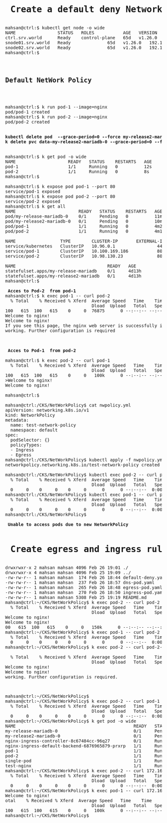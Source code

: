 <pre>
<h1> Create a default deny NetworkPolic </h1>
mahsan@ctrl:$ kubectl get node -o wide
NAME                STATUS   ROLES           AGE   VERSION   INTERNAL-IP    EXTERNAL-IP   OS-IMAGE             KERNEL-VERSION      CONTAINER-RUNTIME
ctrl.srv.world      Ready    control-plane   65d   v1.26.0   192.168.0.25   <none>        Ubuntu 22.04.1 LTS   5.15.0-46-generic   containerd://1.6.14
snode01.srv.world   Ready    <none>          65d   v1.26.0   192.168.0.71   <none>        Ubuntu 22.04.1 LTS   5.15.0-46-generic   containerd://1.6.14
snode02.srv.world   Ready    <none>          65d   v1.26.0   192.168.0.72   <none>        Ubuntu 22.04.1 LTS   5.15.0-46-generic   containerd://1.6.14
mahsan@ctrl:$

<b><h2>
Default NetWork Policy </b></h2>


mahsan@ctrl:$ k run pod-1 --image=nginx
pod/pod-1 created
mahsan@ctrl:$ k run pod-2 --image=nginx
pod/pod-2 created

<b>
kubectl delete pod  --grace-period=0 --force my-release2-mariadb-0
k delete pvc data-my-release2-mariadb-0 --grace-period=0 --force
</b>

mahsan@ctrl:$ k get pod -o wide
NAME                    READY   STATUS    RESTARTS   AGE     IP              NODE                NOMINATED NODE   READINESS GATES
pod-1                   1/1     Running   0          12s     172.16.186.68   snode01.srv.world   <none>           <none>
pod-2                   1/1     Running   0          8s      172.16.186.69   snode01.srv.world   <none>           <none>
mahsan@ctrl:$

mahsan@ctrl:$ k expose pod pod-1 --port 80
service/pod-1 exposed
mahsan@ctrl:$ k expose pod pod-2 --port 80
service/pod-2 exposed
mahsan@ctrl:$ k get all
NAME                        READY   STATUS    RESTARTS   AGE
pod/my-release-mariadb-0    0/1     Pending   0          11m
pod/my-release2-mariadb-0   0/1     Pending   0          10m
pod/pod-1                   1/1     Running   0          4m23s
pod/pod-2                   1/1     Running   0          4m19s

NAME                 TYPE        CLUSTER-IP       EXTERNAL-IP   PORT(S)   AGE
service/kubernetes   ClusterIP   10.96.0.1        <none>        443/TCP   65d
service/pod-1        ClusterIP   10.100.169.186   <none>        80/TCP    8s
service/pod-2        ClusterIP   10.98.130.23     <none>        80/TCP    4s

NAME                                   READY   AGE
statefulset.apps/my-release-mariadb    0/1     4d13h
statefulset.apps/my-release2-mariadb   0/1     4d13h
mahsan@ctrl:$

<b> Acces to Pod-2  from pod-1</b>
mahsan@ctrl:$ k exec pod-1 -- curl pod-2
  % Total    % Received % Xferd  Average Speed   Time    Time     Time  Current
                                 Dload  Upload   Total   Spent    Left  Speed
100   615  100   615    0     0  76875      0 --:--:-- --:--:-- --:--:-- 76875
Welcome to nginx!
Welcome to nginx!
If you see this page, the nginx web server is successfully installed and
working. Further configuration is required



<b> Acces to Pod-1  from pod-2</b>

mahsan@ctrl:$ k exec pod-2 -- curl pod-1
  % Total    % Received % Xferd  Average Speed   Time    Time     Time  Current
                                 Dload  Upload   Total   Spent    Left  Speed
100   615  100   615    0     0   100k      0 --:--:-- --:--:-- --:--:--  100k
>Welcome to nginx!
Welcome to nginx!

mahsan@ctrl:$

mahsan@ctrl:/CKS/NetWorkPolicy$ cat nwpolicy.yml
apiVersion: networking.k8s.io/v1
kind: NetworkPolicy
metadata:
  name: test-network-policy
  namespace: default
spec:
  podSelector: {}
  policyTypes:
  - Ingress
  - Egress
mahsan@ctrl:/CKS/NetWorkPolicy$ kubectl apply -f nwpolicy.yml
networkpolicy.networking.k8s.io/test-network-policy created

mahsan@ctrl:/CKS/NetWorkPolicy$ kubectl exec pod-2 -- curl pod-1
  % Total    % Received % Xferd  Average Speed   Time    Time     Time  Current
                                 Dload  Upload   Total   Spent    Left  Speed
  0     0    0     0    0     0      0      0 --:--:--  0:00:03 --:--:--     0
mahsan@ctrl:/CKS/NetWorkPolicy$ kubectl exec pod-1 -- curl pod-2
  % Total    % Received % Xferd  Average Speed   Time    Time     Time  Current
                                 Dload  Upload   Total   Spent    Left  Speed
  0     0    0     0    0     0      0      0 --:--:--  0:00:01 --:--:--     0
mahsan@ctrl:/CKS/NetWorkPolicy$

<b> Unable to access pods due to new NetworkPolicy </b>

<h1> Create egress and ingress rules </h1>
drwxrwxr-x 2 mahsan mahsan 4096 Feb 26 19:01 ./
drwxrwxr-x 4 mahsan mahsan 4096 Feb 25 19:09 ../
-rw-rw-r-- 1 mahsan mahsan  174 Feb 26 18:44 default-deny.yaml
-rw-rw-r-- 1 mahsan mahsan  237 Feb 26 18:57 dns-pod.yaml
-rw-rw-r-- 1 mahsan mahsan  265 Feb 26 18:48 egress-pod.yaml
-rw-rw-r-- 1 mahsan mahsan  270 Feb 26 18:50 ingress-pod.yaml
-rw-rw-r-- 1 mahsan mahsan 5308 Feb 25 19:19 README.md
mahsan@ctrl:~/CKS/NetWorkPolicy$ k exec pod-2 -- curl pod-2
  % Total    % Received % Xferd  Average Speed   Time    Time     Time  Current
                                 Dload  Upload   Total   Spent    Left  Speed
Welcome to nginx!
Welcome to nginx!
00   615  100   615    0     0   150k      0 --:--:-- --:--:-- --:--:--  150k
mahsan@ctrl:~/CKS/NetWorkPolicy$ k exec pod-1 -- curl pod-2
  % Total    % Received % Xferd  Average Speed   Time    Time     Time  Current
  0     0    0     0    0     0      0      0 --:--:--  0:00:01 --:--:--     0
mahsan@ctrl:~/CKS/NetWorkPolicy$ k exec pod-2 -- curl pod-2-:-- --:--:--     0

  % Total    % Received % Xferd  Average Speed   Time    Time     Time  Current
                                 Dload  Upload   Total   Spent    Left  Speed
Welcome to nginx!
Welcome to nginx!
working. Further configuration is required.</p>

mahsan@ctrl:~/CKS/NetWorkPolicy$
mahsan@ctrl:~/CKS/NetWorkPolicy$ k exec pod-2 -- curl pod-1
  % Total    % Received % Xferd  Average Speed   Time    Time     Time  Current
                                 Dload  Upload   Total   Spent    Left  Speed
  0     0    0     0    0     0      0      0 --:--:--  0:00:01 --:--:--     0
mahsan@ctrl:~/CKS/NetWorkPolicy$ k get pod -o wide
NAME                                             READY   STATUS    RESTARTS         AGE   IP               NODE                NOMINATED NODE   READINESS GATES
my-release-mariadb-0                             0/1     Pending   0                24h   <none>           <none>              <none>           <none>
my-release2-mariadb-0                            0/1     Pending   0                24h   <none>           <none>              <none>           <none>
nginx-ingress-controller-8c67484cc-96q27         0/1     Running   56 (5m41s ago)   13h   172.16.211.140   snode02.srv.world   <none>           <none>
nginx-ingress-default-backend-6876965879-prxrp   1/1     Running   0                13h   172.16.186.70    snode01.srv.world   <none>           <none>
pod-1                                            1/1     Running   0                24h   172.16.186.68    snode01.srv.world   <none>           <none>
pod-2                                            1/1     Running   0                24h   172.16.186.69    snode01.srv.world   <none>           <none>
single-pod                                       1/1     Running   1 (67m ago)      13h   172.16.211.142   snode02.srv.world   <none>           <none>
test-nginx                                       1/1     Running   1 (67m ago)      14h   172.16.211.144   snode02.srv.world   <none>           <none>
mahsan@ctrl:~/CKS/NetWorkPolicy$ k exec pod-2 -- curl 172.16.186.68
  % Total    % Received % Xferd  Average Speed   Time    Time     Time  Current
                                 Dload  Upload   Total   Spent    Left  Speed
  0     0    0     0    0     0      0      0 --:--:--  0:00:01 --:--:--     0
mahsan@ctrl:~/CKS/NetWorkPolicy$ k exec pod-1 -- curl 172.16.186.69
Welcome to nginx!
otal    % Received % Xferd  Average Speed   Time    Time     Time  Current
                                 Dload  Upload   Total   Spent    Left  Speed
100   615  100   615    0     0   100k      0 --:--:-- --:--:-- --:--:--  100k
mahsan@ctrl:~/CKS/NetWorkPolicy$


</pre>

